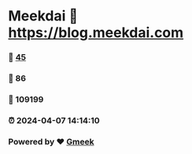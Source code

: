 # Meekdai :link: https://blog.meekdai.com 
### :page_facing_up: [45](https://blog.meekdai.com/tag.html) 
### :speech_balloon: 86 
### :hibiscus: 109199 
### :alarm_clock: 2024-04-07 14:14:10 
### Powered by :heart: [Gmeek](https://github.com/Meekdai/Gmeek)
